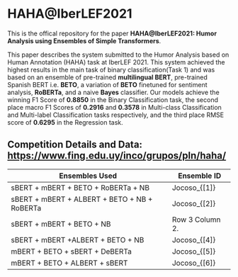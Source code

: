 # HAHA@IberLEF2021

This is the offical repository for the paper **HAHA@IberLEF2021: Humor Analysis using Ensembles of Simple Transformers**.

This paper describes the system submitted to the Humor Analysis based on Human Annotation (HAHA) task at IberLEF 2021. This system achieved the highest results in the main task of binary classification(Task 1) and was based on an ensemble of pre-trained **multilingual BERT**, pre-trained Spanish BERT i.e. **BETO**, a variation of **BETO** finetuned for sentiment analysis, **RoBERTa**, and a naive **Bayes** classifier. Our models achieve the winning F1 Score of **0.8850** in the Binary Classification task, the second place macro F1 Scores of **0.2916** and **0.3578** in Multi-class Classification and Multi-label Classification tasks respectively, and the third place RMSE score of **0.6295** in the Regression task. 

## Competition Details and Data: https://www.fing.edu.uy/inco/grupos/pln/haha/


| Ensembles Used                               | Ensemble ID     |
| ---------------                              | --------------- |
| sBERT + mBERT + BETO + RoBERTa + NB          | Jocoso_{[1]}    |
| sBERT + mBERT + ALBERT + BETO + NB + RoBERTa | Jocoso_{[2]}    |
| sBERT + mBERT + BETO + NB | Row 3 Column 2.  | Jocoso_{[3]}    |
| sBERT + mBERT +ALBERT + BETO + NB            | Jocoso_{[4]}    |
| mBERT + BETO + sBERT + DeBERTa               | Jocoso_{[5]}    |
| mBERT + BETO + ALBERT + sBERT                | Jocoso_{[6]}    |
